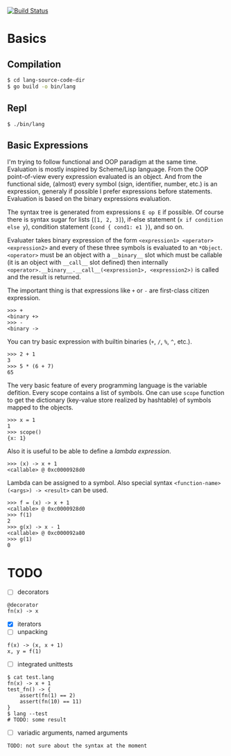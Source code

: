 [![Build Status](https://travis-ci.com/sukovanej/lang.svg?branch=master)](https://travis-ci.com/sukovanej/lang)

# Basics

## Compilation

```bash
$ cd lang-source-code-dir
$ go build -o bin/lang
```

## Repl

```
$ ./bin/lang
```

## Basic Expressions

I'm trying to follow functional and OOP paradigm at the same time. Evaluation is mostly inspired by 
Scheme/Lisp language. From the OOP point-of-view every expression evaluated is an object. And from the
functional side, (almost) every symbol (sign, identifier, number, etc.) is an expression, generaly if
possible I prefer expressions before statements. Evaluation is based on the binary expressions evaluation.

The syntax tree is generated from expressions `E op E` if possible. Of course there is syntax sugar for lists 
(`[1, 2, 3]`), if-else statement (`x if condition else y`), condition statement (`cond { cond1: e1 }`), and so on.

Evaluater takes binary expression of the form `<expression1> <operator> <expression2>` and every of these three
symbols is evaluated to an `*Object`. `<operator>` must be an object with a `__binary__` slot which must be 
callable (it is an object with `__call__` slot defined) then internally 
`<operator>.__binary__.__call__(<expression1>, <expression2>)` is called and the result is returned.

The important thing is that expressions like `+` or `-` are first-class citizen expression.

```
>>> +
<binary +>
>>> -
<binary ->
```

You can try basic expression with builtin binaries (`+`, `/`, `%`, `^`, etc.).

```
>>> 2 + 1
3
>>> 5 * (6 + 7)
65
```

The very basic feature of every programming language is the variable defition. Every scope contains a list
of symbols. One can use `scope` function to get the dictionary (key-value store realized by hashtable) of
symbols mapped to the objects.

```
>>> x = 1
1
>>> scope()
{x: 1}
```

Also it is useful to be able to define a *lambda expression*.

```
>>> (x) -> x + 1
<callable> @ 0xc0000928d0
```

Lambda can be assigned to a symbol. Also special syntax `<function-name>(<args>) -> <result>` can be used.

```
>>> f = (x) -> x + 1
<callable> @ 0xc0000928d0
>>> f(1)
2
>>> g(x) -> x - 1
<callable> @ 0xc000092a80
>>> g(1)
0
```

# TODO

 - [ ] decorators
 ```
 @decorator
 fn(x) -> x
 ```
 - [x] iterators
 - [ ] unpacking
 ```
 f(x) -> (x, x + 1)
 x, y = f(1)
 ```
 - [ ] integrated unittests
 ```
 $ cat test.lang
 fn(x) -> x + 1
 test_fn() -> {
     assert(fn(1) == 2)
     assert(fn(10) == 11)
 }
 $ lang --test
 # TODO: some result
 ```
 - [ ] variadic arguments, named arguments
 ```
 TODO: not sure about the syntax at the moment
 ```
